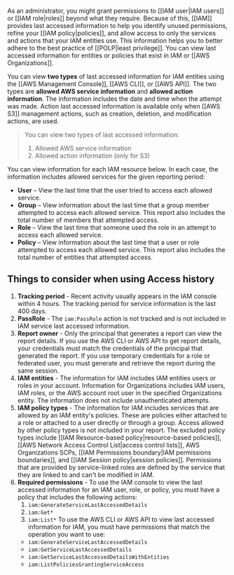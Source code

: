 As an administrator, you might grant permissions to [[IAM user|IAM users]] or [[IAM role|roles]] beyond what they require. Because of this, [[IAM]] provides last accessed information to help you identify unused permissions, refine your [[IAM policy|policies]], and allow access to only the services and actions that your IAM entities use. This information helps you to better adhere to the best practice of [[POLP|least privilege]]. You can view last accessed information for entities or policies that exist in IAM or [[AWS Organizations]].

You can view **two types** of last accessed information for IAM entities using the [[AWS Management Console]], [[AWS CLI]], or [[AWS API]]. The two types are **allowed AWS service information** and **allowed action information**. The information includes the date and time when the attempt was made. Action last accessed information is available only when [[AWS S3]] management actions, such as creation, deletion, and modification actions, are used.

> You can view two types of last accessed information:
> 1. Allowed AWS service information
> 2. Allowed action information (only for S3)

You can view information for each IAM resource below. In each case, the information includes allowed services for the given reporting period:

- **User** – View the last time that the user tried to access each allowed service.
- **Group** – View information about the last time that a group member attempted to access each allowed service. This report also includes the total number of members that attempted access.
- **Role** – View the last time that someone used the role in an attempt to access each allowed service.
- **Policy** – View information about the last time that a user or role attempted to access each allowed service. This report also includes the total number of entities that attempted access.

## Things to consider when using Access history

1. **Tracking period** - Recent activity usually appears in the IAM console within 4 hours. The tracking period for service information is the last 400 days.
2. **PassRole** - The `iam:PassRole` action is not tracked and is not included in IAM service last accessed information.
3. **Report owner** - Only the principal that generates a report can view the report details. If you use the AWS CLI or AWS API to get report details, your credentials must match the credentials of the principal that generated the report. If you use temporary credentials for a role or federated user, you must generate and retrieve the report during the same session.
4. **IAM entities** - The information for IAM includes IAM entities users or roles in your account. Information for Organizations includes IAM users, IAM roles, or the AWS account root user in the specified Organizations entity. The information does not include unauthenticated attempts.
5. **IAM policy types** - The information for IAM includes services that are allowed by an IAM entity's policies. These are policies either attached to a role or attached to a user directly or through a group. Access allowed by other policy types is not included in your report. The excluded policy types include [[IAM Resource-based policy|resource-based policies]], [[AWS Network Access Control List|access control lists]], AWS Organizations SCPs, [[IAM Permissions boundary|IAM permissions boundaries]], and [[IAM Session policy|session policies]]. Permissions that are provided by service-linked roles are defined by the service that they are linked to and can't be modified in IAM. 
6. **Required permissions** - To use the IAM console to view the last accessed information for an IAM user, role, or policy, you must have a policy that includes the following actions:
	1. `iam:GenerateServiceLastAccessedDetails`
	2. `iam:Get*`
	3. `iam:List*`
	To use the AWS CLI or AWS API to view last accessed information for IAM, you must have permissions that match the operation you want to use:
	- `iam:GenerateServiceLastAccessedDetails`
    - `iam:GetServiceLastAccessedDetails`
    - `iam:GetServiceLastAccessedDetailsWithEntities`
    - `iam:ListPoliciesGrantingServiceAccess`